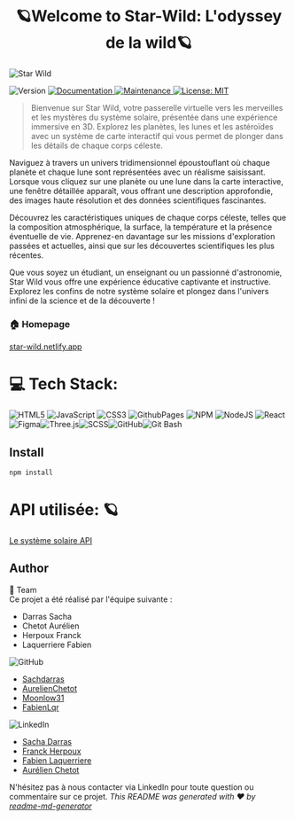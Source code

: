<h1 align="center">🪐Welcome to Star-Wild: L'odyssey de la wild🪐 </h1>
 </h1>
<img src="./client/src/assets/Star-Wild.gif" alt="Star Wild" />
<p>
  <img alt="Version" src="https://img.shields.io/badge/version-v.1-blue.svg?cacheSeconds=2592000" />
  <a href="https://github.com/team3/team3#readme" target="_blank">
    <img alt="Documentation" src="https://img.shields.io/badge/documentation-yes-brightgreen.svg" />
  </a>
  <a href="https://github.com/team3/team3/graphs/commit-activity" target="_blank">
    <img alt="Maintenance" src="https://img.shields.io/badge/Maintained%3F-yes-green.svg" />
  </a>
  <a href="#" target="_blank">
    <img alt="License: MIT" src="https://img.shields.io/github/license/Sachdarras AurelienChetot Moonlow31 FabienLqr/Star-Wild" />
  </a>
</p>

> Bienvenue sur Star Wild, votre passerelle virtuelle vers les merveilles et les mystères du système solaire, présentée dans une expérience immersive en 3D. Explorez les planètes, les lunes et les astéroïdes avec un système de carte interactif qui vous permet de plonger dans les détails de chaque corps céleste.

Naviguez à travers un univers tridimensionnel époustouflant où chaque planète et chaque lune sont représentées avec un réalisme saisissant. Lorsque vous cliquez sur une planète ou une lune dans la carte interactive, une fenêtre détaillée apparaît, vous offrant une description approfondie, des images haute résolution et des données scientifiques fascinantes.

Découvrez les caractéristiques uniques de chaque corps céleste, telles que la composition atmosphérique, la surface, la température et la présence éventuelle de vie. Apprenez-en davantage sur les missions d'exploration passées et actuelles, ainsi que sur les découvertes scientifiques les plus récentes.

Que vous soyez un étudiant, un enseignant ou un passionné d'astronomie, Star Wild vous offre une expérience éducative captivante et instructive. Explorez les confins de notre système solaire et plongez dans l'univers infini de la science et de la découverte !

### 🏠 Homepage

[star-wild.netlify.app](https://star-wild.netlify.app/)

# 💻 Tech Stack:

![HTML5](https://img.shields.io/badge/html5-%23E34F26.svg?style=plastic&logo=html5&logoColor=white) ![JavaScript](https://img.shields.io/badge/javascript-%23323330.svg?style=plastic&logo=javascript&logoColor=%23F7DF1E) ![CSS3](https://img.shields.io/badge/css3-%231572B6.svg?style=plastic&logo=css3&logoColor=white) ![GithubPages](https://img.shields.io/badge/github%20pages-121013?style=plastic&logo=github&logoColor=white) ![NPM](https://img.shields.io/badge/NPM-%23CB3837.svg?style=plastic&logo=npm&logoColor=white) ![NodeJS](https://img.shields.io/badge/node.js-6DA55F?style=plastic&logo=node.js&logoColor=white) ![React](https://img.shields.io/badge/react-%2320232a.svg?style=plastic&logo=react&logoColor=%2361DAFB) ![Figma](https://img.shields.io/badge/figma-%23F24E1E.svg?style=plastic&logo=figma&logoColor=white)![Three.js](https://img.shields.io/badge/Three.js-%23000000.svg?style=plastic&logo=three.js&logoColor=white)![SCSS](https://img.shields.io/badge/SCSS-%23CC6699.svg?style=plastic&logo=sass&logoColor=white)![GitHub](https://img.shields.io/badge/GitHub-%23181717.svg?style=plastic&logo=github&logoColor=white)![Git Bash](https://img.shields.io/badge/Git_Bash-%23121013.svg?style=plastic&logo=git&logoColor=white)

## Install

```sh
npm install
```

# API utilisée: 🪐

[Le système solaire API](https://api.le-systeme-solaire.net/)

## Author

👤 Team
<br>Ce projet a été réalisé par l'équipe suivante :</br>

<ul>
<li>Darras Sacha</li>
<li>Chetot Aurélien</li>
<li>Herpoux Franck</li>
<li>Laquerriere Fabien</li>
</ul>

![GitHub](https://img.shields.io/badge/GitHub-%23181717.svg?style=plastic&logo=github&logoColor=white)

- [Sachdarras](https://github.com/Sachdarras)
- [AurelienChetot](https://github.com/AurelienChetot)
- [Moonlow31](https://github.com/Moonlow31)
- [FabienLqr](https://github.com/FabienLqr)

![LinkedIn](https://img.shields.io/badge/LinkedIn-%230077B5.svg?style=plastic&logo=linkedin&logoColor=white)

- [Sacha Darras](https://www.linkedin.com/in/sacha-darras/)
- [Franck Herpoux](https://www.linkedin.com/in/franck-herpoux/)
- [Fabien Laquerriere](https://www.linkedin.com/in/fabien-laquerriere)
- [Aurélien Chetot](https://www.linkedin.com/in/aur%C3%A9lien-chetot-6861852b2/)

N'hésitez pas à nous contacter via LinkedIn pour toute question ou commentaire sur ce projet.
_This README was generated with ❤️ by [readme-md-generator](https://github.com/kefranabg/readme-md-generator)_
